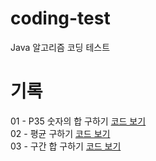 # coding-test
Java 알고리즘 코딩 테스트

# 기록
01 - P35 숫자의 합 구하기 [코드 보기](https://github.com/owencity/coding-test/blob/main/src/P11720SumNumber.java) 
<br>
02 - 평균 구하기 [코드 보기](https://github.com/owencity/coding-test/blob/main/src/P1546_average.java)
<br>
03 - 구간 합 구하기 [코드 보기](https://github.com/owencity/coding-test/blob/main/src/P11659_RangeSum.java)